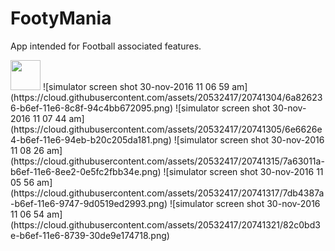 # FootyMania
App intended for Football associated features.

<img src="https://cloud.githubusercontent.com/assets/20532417/20741302/68082720-b6ef-11e6-9680-feadd6f34713.png" width="48">
![simulator screen shot 30-nov-2016 11 06 59 am](https://cloud.githubusercontent.com/assets/20532417/20741304/6a826236-b6ef-11e6-8c8f-94c4bb672095.png)
![simulator screen shot 30-nov-2016 11 07 44 am](https://cloud.githubusercontent.com/assets/20532417/20741305/6e6626e4-b6ef-11e6-94eb-b20c205da181.png)
![simulator screen shot 30-nov-2016 11 08 26 am](https://cloud.githubusercontent.com/assets/20532417/20741315/7a63011a-b6ef-11e6-8ee2-0e5fc2fbb34e.png)
![simulator screen shot 30-nov-2016 11 05 56 am](https://cloud.githubusercontent.com/assets/20532417/20741317/7db4387a-b6ef-11e6-9747-9d0519ed2993.png)
![simulator screen shot 30-nov-2016 11 06 54 am](https://cloud.githubusercontent.com/assets/20532417/20741321/82c0bd3e-b6ef-11e6-8739-30de9e174718.png)

